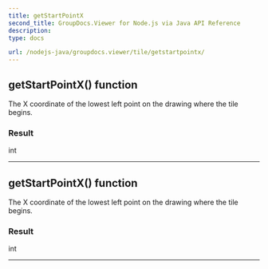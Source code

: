 ```yaml
---
title: getStartPointX
second_title: GroupDocs.Viewer for Node.js via Java API Reference
description: 
type: docs

url: /nodejs-java/groupdocs.viewer/tile/getstartpointx/
---
```


## getStartPointX()  function

 The X coordinate of the lowest left point on the drawing where the tile begins.
 

### Result
int


---


## getStartPointX()  function

 The X coordinate of the lowest left point on the drawing where the tile begins.
 

### Result
int


---


